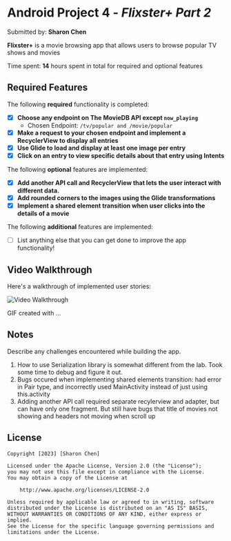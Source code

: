 # Android Project 4 - *Flixster+ Part 2*

Submitted by: **Sharon Chen**

**Flixster+** is a movie browsing app that allows users to browse popular TV shows and movies

Time spent: **14** hours spent in total for required and optional features

## Required Features

The following **required** functionality is completed:

- [x] **Choose any endpoint on The MovieDB API except `now_playing`**
  - Chosen Endpoint: `/tv/popular and /movie/popular`
- [x] **Make a request to your chosen endpoint and implement a RecyclerView to display all entries**
- [x] **Use Glide to load and display at least one image per entry**
- [x] **Click on an entry to view specific details about that entry using Intents**

The following **optional** features are implemented:

- [x] **Add another API call and RecyclerView that lets the user interact with different data.**
- [x] **Add rounded corners to the images using the Glide transformations**
- [x] **Implement a shared element transition when user clicks into the details of a movie**

The following **additional** features are implemented:

- [ ] List anything else that you can get done to improve the app functionality!

## Video Walkthrough

Here's a walkthrough of implemented user stories:

<img src='http://i.imgur.com/link/to/your/gif/file.gif' title='Video Walkthrough' width='' alt='Video Walkthrough' />

<!-- Replace this with whatever GIF tool you used! -->
GIF created with ...
<!-- Recommended tools:
[Kap](https://getkap.co/) for macOS
[ScreenToGif](https://www.screentogif.com/) for Windows
[peek](https://github.com/phw/peek) for Linux. -->

## Notes

Describe any challenges encountered while building the app.

1. How to use Serialization library is somewhat different from the lab. Took some time to debug and figure it out.
2. Bugs occured when implementing shared elements transition: had error in Pair type, and incorrectly used MainActivity instead of just using this.activity
3. Adding another API call required separate recylerview and adapter, but can have only one fragment. But still have bugs that title of movies not showing and headers not moving when scroll up

## License

    Copyright [2023] [Sharon Chen]

    Licensed under the Apache License, Version 2.0 (the "License");
    you may not use this file except in compliance with the License.
    You may obtain a copy of the License at

        http://www.apache.org/licenses/LICENSE-2.0

    Unless required by applicable law or agreed to in writing, software
    distributed under the License is distributed on an "AS IS" BASIS,
    WITHOUT WARRANTIES OR CONDITIONS OF ANY KIND, either express or implied.
    See the License for the specific language governing permissions and
    limitations under the License.
